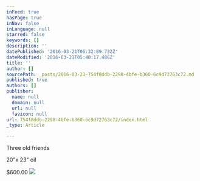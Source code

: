 ```yaml
---
inFeed: true
hasPage: true
inNav: false
inLanguage: null
starred: false
keywords: []
description: ''
datePublished: '2016-03-21T06:32:09.732Z'
dateModified: '2016-03-21T05:40:17.486Z'
title: ''
author: []
sourcePath: _posts/2016-03-21-754f8ddb-2298-4bfe-b360-6c9d72763c72.md
published: true
authors: []
publisher:
  name: null
  domain: null
  url: null
  favicon: null
url: 754f8ddb-2298-4bfe-b360-6c9d72763c72/index.html
_type: Article

---
```

Three old friends

20"x 23" oil

$600.00
![](https://the-grid-user-content.s3-us-west-2.amazonaws.com/e73d83d3-aaeb-4974-bb45-e63cefbd4465.jpg)
